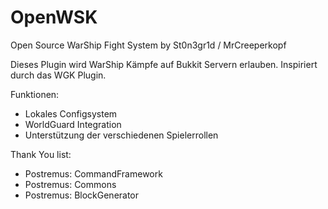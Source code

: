 # OpenWSK
Open Source WarShip Fight System by St0n3gr1d / MrCreeperkopf

Dieses Plugin wird WarShip Kämpfe auf Bukkit Servern erlauben.
Inspiriert durch das WGK Plugin.

Funktionen:
  - Lokales Configsystem
  - WorldGuard Integration
  - Unterstützung der verschiedenen Spielerrollen
  
Thank You list:
  - Postremus: CommandFramework
  - Postremus: Commons
  - Postremus: BlockGenerator

